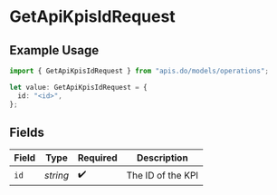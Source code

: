 # GetApiKpisIdRequest

## Example Usage

```typescript
import { GetApiKpisIdRequest } from "apis.do/models/operations";

let value: GetApiKpisIdRequest = {
  id: "<id>",
};
```

## Fields

| Field              | Type               | Required           | Description        |
| ------------------ | ------------------ | ------------------ | ------------------ |
| `id`               | *string*           | :heavy_check_mark: | The ID of the KPI  |